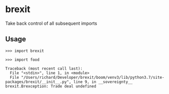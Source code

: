 # brexit

Take back control of all subsequent imports

## Usage
```
>>> import brexit

>>> import food

Traceback (most recent call last):
  File "<stdin>", line 1, in <module>
  File "/Users/richard/Developer/brexit/boom/venv3/lib/python3.7/site-packages/brexit/__init__.py", line 9, in __sovereignty__
brexit.Brexception: Trade deal undefined
```
